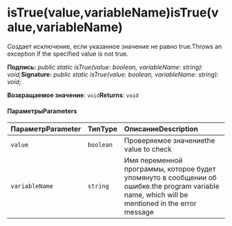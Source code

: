# <a name="istruevaluevariablename"></a><span data-ttu-id="960ff-101">isTrue(value,variableName)</span><span class="sxs-lookup"><span data-stu-id="960ff-101">isTrue(value,variableName)</span></span>




<span data-ttu-id="960ff-102">Создает исключение, если указанное значение не равно true.</span><span class="sxs-lookup"><span data-stu-id="960ff-102">Throws an exception if the specified value is not true.</span></span>

<span data-ttu-id="960ff-103">**Подпись:** _public static isTrue(value: boolean, variableName: string): void;_</span><span class="sxs-lookup"><span data-stu-id="960ff-103">**Signature:** _public static isTrue(value: boolean, variableName: string): void;_</span></span>

<span data-ttu-id="960ff-104">**Возвращаемое значение**: `void`</span><span class="sxs-lookup"><span data-stu-id="960ff-104">**Returns**: `void`</span></span>





#### <a name="parameters"></a><span data-ttu-id="960ff-105">Параметры</span><span class="sxs-lookup"><span data-stu-id="960ff-105">Parameters</span></span>


| <span data-ttu-id="960ff-106">Параметр</span><span class="sxs-lookup"><span data-stu-id="960ff-106">Parameter</span></span>    | <span data-ttu-id="960ff-107">Тип</span><span class="sxs-lookup"><span data-stu-id="960ff-107">Type</span></span>    | <span data-ttu-id="960ff-108">Описание</span><span class="sxs-lookup"><span data-stu-id="960ff-108">Description</span></span> |
|:-------------|:---------------|:------------|
| `value`    | `boolean` | <span data-ttu-id="960ff-109">Проверяемое значение</span><span class="sxs-lookup"><span data-stu-id="960ff-109">the value to check</span></span> |
| `variableName`    | `string` | <span data-ttu-id="960ff-110">Имя переменной программы, которое будет упомянуто в сообщении об ошибке.</span><span class="sxs-lookup"><span data-stu-id="960ff-110">the program variable name, which will be mentioned in the error message</span></span> |


